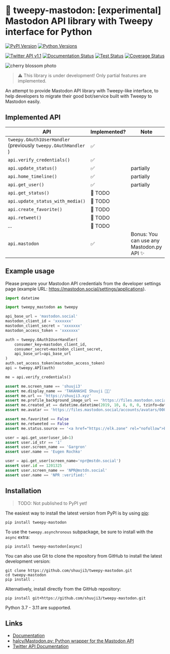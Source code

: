 # 🐘 tweepy-mastodon: [experimental] Mastodon API library with Tweepy interface for Python

[![PyPI Version](https://img.shields.io/pypi/v/tweepy-mastodon?label=PyPI)](https://pypi.org/project/tweepy/)
[![Python Versions](https://img.shields.io/pypi/pyversions/tweepy?label=Python)](https://pypi.org/project/tweepy/)
 
[![Twitter API v1.1](https://img.shields.io/endpoint?url=https%3A%2F%2Ftwbadges.glitch.me%2Fbadges%2Fstandard)](https://developer.twitter.com/en/docs/twitter-api/v1)<!-- [![Twitter API v2](https://img.shields.io/endpoint?url=https%3A%2F%2Ftwbadges.glitch.me%2Fbadges%2Fv2)](https://developer.twitter.com/en/docs/twitter-api) -->
[![Documentation Status](https://readthedocs.org/projects/tweepy-mastodon/badge/?version=latest)](https://tweepy-mastodon.readthedocs.io/en/latest/)
[![Test Status](https://github.com/shuuji3/tweepy-mastodon/workflows/Test/badge.svg)](https://github.com/shuuji3/tweepy-mastodon/actions?query=workflow%3ATest)
[![Coverage Status](https://img.shields.io/coveralls/shuuji3/tweepy-mastodon/mastodon.svg?style=flat)](https://coveralls.io/github/shuuji3/tweepy-mastodon?branch=mastodon)

![cherry blossom photo](https://files.mastodon.social/accounts/headers/000/936/436/original/4d6989a698953e80.jpg)

> ⚠ This library is under development! Only partial features are implemented.

An attempt to provide Mastodon API library with Tweepy-like interface, to help developers to migrate their good bot/service built with Tweepy to Mastodon easily.

## Implemented API

| API | Implemented? | Note |
| --- | -- | -- |
| `tweepy.OAuth1UserHandler` <br> (previously `tweepy.OAuthHandler` ) | ✅ |  |
| `api.verify_credentials()` | ✅ |  |
| `api.update_status()` | ✅ | partially |
| `api.home_timeline()` | ✅ | partially |
| `api.get_user()` | ✅ | partially |
| `api.get_status()` | 📝 TODO |  |
| `api.update_status_with_media()` | 📝 TODO |  |
| `api.create_favorite()` | 📝 TODO |  |
| `api.retweet()` | 📝 TODO |  |
| ... | 📝 TODO |  |
| `api.mastodon` | ✅ | Bonus: You can use any Mastodon.py API ✨ |

## Example usage

Please prepare your Mastodon API credentials from the developer settings page (example URL: https://mastodon.social/settings/applications).

```py
import datetime

import tweepy_mastodon as tweepy

api_base_url = 'mastodon.social'
mastodon_client_id = 'xxxxxxx'
mastodon_client_secret = 'xxxxxxx'
mastodon_access_token = 'xxxxxxx'

auth = tweepy.OAuth1UserHandler(
    consumer_key=mastodon_client_id,
    consumer_secret=mastodon_client_secret,
    api_base_url=api_base_url
)
auth.set_access_token(mastodon_access_token)
api = tweepy.API(auth)

me = api.verify_credentials()

assert me.screen_name == 'shuuji3'
assert me.display_name == 'TAKAHASHI Shuuji 🌈✨'
assert me.url == 'https://shuuji3.xyz'
assert me.profile_background_image_url == 'https://files.mastodon.social/accounts/headers/000/936/436/original/4d6989a698953e80.jpg'
assert me.created_at == datetime.datetime(2019, 10, 8, 0, 0, tzinfo=datetime.timezone.utc)
assert me.avatar == 'https://files.mastodon.social/accounts/avatars/000/936/436/original/4854d6cf9e12cb8f.png'

assert me.favorited == False
assert me.retweeted == False
assert me.status.source == '<a href="https://elk.zone" rel="nofollow">Elk</a>'

user = api.get_user(user_id=1)
assert user.id_str == '1'
assert user.screen_name == 'Gargron'
assert user.name == 'Eugen Rochko'

user = api.get_user(screen_name='npr@mstdn.social')
assert user.id == 1201325
assert user.screen_name == 'NPR@mstdn.social'
assert user.name == 'NPR :verified:'
```

## Installation

> TODO: Not published to PyPI yet!

The easiest way to install the latest version from PyPI is by using
[pip](https://pip.pypa.io/):

    pip install tweepy-mastodon

To use the `tweepy.asynchronous` subpackage, be sure to install with the
`async` extra:

    pip install tweepy-mastodon[async]

You can also use Git to clone the repository from GitHub to install the latest
development version:

    git clone https://github.com/shuuji3/tweepy-mastodon.git
    cd tweepy-mastodon
    pip install .

Alternatively, install directly from the GitHub repository:

    pip install git+https://github.com/shuuji3/tweepy-mastodon.git

Python 3.7 - 3.11 are supported.

Links
-----

- [Documentation](https://tweepy-mastodon.readthedocs.io/en/latest/)
- [halcy/Mastodon.py: Python wrapper for the Mastodon API](https://github.com/halcy/Mastodon.py/)
- [Twitter API Documentation](https://developer.twitter.com/en/docs/twitter-api)
